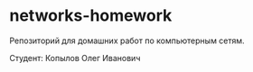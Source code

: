 # networks-homework

Репозиторий для домашних работ по компьютерным сетям.

Студент: Копылов Олег Иванович
